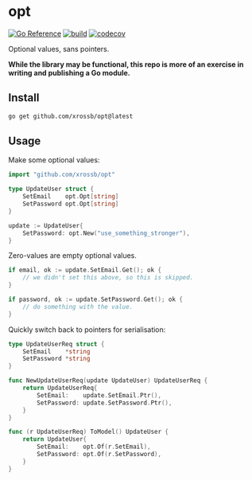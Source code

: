 # opt

[![Go Reference](https://pkg.go.dev/badge/github.com/xrossb/opt.svg)](https://pkg.go.dev/github.com/xrossb/opt)
[![build](https://github.com/xrossb/opt/actions/workflows/build.yml/badge.svg)](https://github.com/xrossb/opt/actions/workflows/build.yml)
[![codecov](https://codecov.io/gh/xrossb/opt/branch/main/graph/badge.svg?token=4T3RMEZA7U)](https://codecov.io/gh/xrossb/opt)

Optional values, sans pointers.

**While the library may be functional, this repo is more of an exercise in writing and publishing a Go module.**

## Install

```sh
go get github.com/xrossb/opt@latest
```

## Usage

Make some optional values:

```go
import "github.com/xrossb/opt"

type UpdateUser struct {
    SetEmail    opt.Opt[string]
    SetPassword opt.Opt[string]
}

update := UpdateUser{
    SetPassword: opt.New("use_something_stronger"),
}
```

Zero-values are empty optional values.

```go
if email, ok := update.SetEmail.Get(); ok {
    // we didn't set this above, so this is skipped.
}

if password, ok := update.SetPassword.Get(); ok {
    // do something with the value.
}
```

Quickly switch back to pointers for serialisation:

```go
type UpdateUserReq struct {
    SetEmail    *string
    SetPassword *string
}

func NewUpdateUserReq(update UpdateUser) UpdateUserReq {
    return UpdateUserReq{
        SetEmail:    update.SetEmail.Ptr(),
        SetPassword: update.SetPassword.Ptr(),
    }
}

func (r UpdateUserReq) ToModel() UpdateUser {
    return UpdateUser{
        SetEmail:    opt.Of(r.SetEmail),
        SetPassword: opt.Of(r.SetPassword),
    }
}
```
